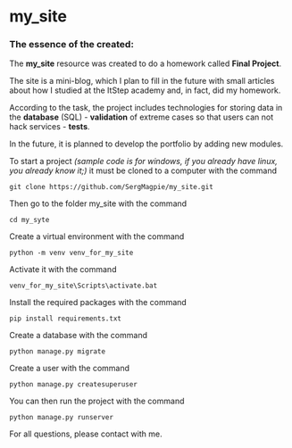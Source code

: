 # my_site
### The essence of the created:
The **my_site** resource was created to do a homework called **Final Project**. 

The site is a mini-blog, which I plan to fill in the future with small articles about how I studied at the ItStep academy and, in fact, did my homework.

According to the task, the project includes technologies for storing data in the **database** (SQL) - **validation** of extreme cases so that users can not hack services - **tests**.

In the future, it is planned to develop the portfolio by adding new modules.

To start a project *(sample code is for windows, if you already have linux, you already know it;)* it must be cloned to a computer with the command
 
``git clone https://github.com/SergMagpie/my_site.git``

Then go to the folder my_site with the command

``cd my_syte``

Create a virtual environment with the command

``python -m venv venv_for_my_site``

Activate it with the command

``venv_for_my_site\Scripts\activate.bat``

Install the required packages with the command

``pip install requirements.txt``

Create a database with the command

``python manage.py migrate``

Create a user with the command

``python manage.py createsuperuser``

You can then run the project with the command

``python manage.py runserver``

For all questions, please contact with me.
